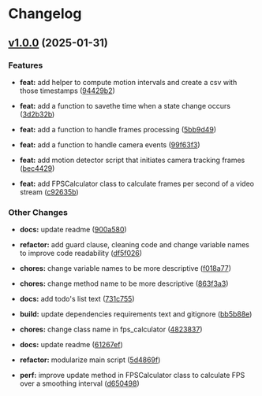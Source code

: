 # Changelog

## [v1.0.0](https://github.com/FedeHide/python-motion-detector/releases/tag/v1.0.0) (2025-01-31)

### Features

* **feat:** add helper to compute motion intervals and create a csv with those timestamps ([94429b2](https://github.com/FedeHide/python-motion-detector/commit/94429b2d320cd0f6a5122aa71ee88e504e5c6bf4))

* **feat:** add a function to savethe time when a state change occurs ([3d2b32b](https://github.com/FedeHide/python-motion-detector/commit/3d2b32bd70dd2370236c99e8b70870ab0ac079ab))

* **feat:** add a function to handle frames processing ([5bb9d49](https://github.com/FedeHide/python-motion-detector/commit/5bb9d496b4293525ecd2c1e4c3074f0380a90580))

* **feat:** add a function to handle camera events ([99f63f3](https://github.com/FedeHide/python-motion-detector/commit/99f63f3f4c384f506e25c15c8c2488a6cd2150f6))

* **feat:** add motion detector script that initiates camera tracking frames ([bec4429](https://github.com/FedeHide/python-motion-detector/commit/bec4429153907c3c43df9bdfbc1e43d94be5e21b))

* **feat:** add FPSCalculator class to calculate frames per second of a video stream ([c92635b](https://github.com/FedeHide/python-motion-detector/commit/c92635b8cdfe54cdeaab0e9585fa5710febbeb36))


### Other Changes

* **docs:** update readme ([900a580](https://github.com/FedeHide/python-motion-detector/commit/900a580473776c300df0eb76dba810580093b28b))

* **refactor:** add guard clause, cleaning code and change variable names to improve code readability ([df5f026](https://github.com/FedeHide/python-motion-detector/commit/df5f0266ee7a85092640ed55a4fc10e25e028857))

* **chores:** change variable names to be more descriptive ([f018a77](https://github.com/FedeHide/python-motion-detector/commit/f018a7756439ffc7800ff8a6f6e2f030a77d9836))

* **chores:** change method name to be more descriptive ([863f3a3](https://github.com/FedeHide/python-motion-detector/commit/863f3a38c2a19e3d5791e6db6221abf1e5f7baa3))

* **docs:** add todo's list text ([731c755](https://github.com/FedeHide/python-motion-detector/commit/731c755b6afeecb08d897529f8c0720d06acb4cb))

* **build:** update dependencies requirements text and gitignore ([bb5b88e](https://github.com/FedeHide/python-motion-detector/commit/bb5b88ec9dc42a1096db278b15536df06a8666ff))

* **chores:** change class name in fps_calculator ([4823837](https://github.com/FedeHide/python-motion-detector/commit/4823837bc5c534dd9c0bc9c9f9a273c06ff14654))

* **docs:** update readme ([61267ef](https://github.com/FedeHide/python-motion-detector/commit/61267eff073169dea0ba90c9b35043f716ab890d))

* **refactor:** modularize main script ([5d4869f](https://github.com/FedeHide/python-motion-detector/commit/5d4869ff44aa31af6272040af8749e2b5347cb0d))

* **perf:** improve update method in FPSCalculator class to calculate FPS over a smoothing interval ([d650498](https://github.com/FedeHide/volcanopop/commit/0a2208de43296f9d1c5bbfb80cd847319131a3c1))


